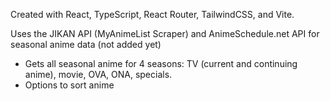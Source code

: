 Created with React, TypeScript, React Router, TailwindCSS, and Vite.

Uses the JIKAN API (MyAnimeList Scraper) and AnimeSchedule.net API for seasonal anime data (not added yet)

- Gets all seasonal anime for 4 seasons: TV (current and continuing anime), movie, OVA, ONA, specials.
- Options to sort anime
